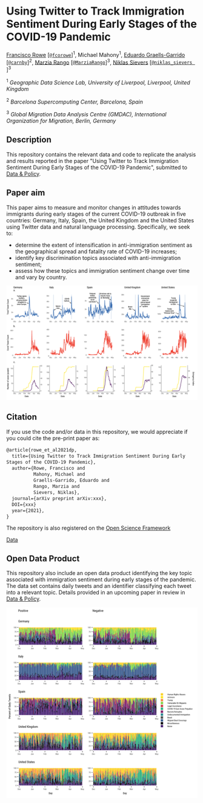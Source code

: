 # Using Twitter to Track Immigration Sentiment During Early Stages of the COVID-19 Pandemic

[Francisco Rowe](http://www.franciscorowe.com) [[`@fcorowe`](http://twitter.com/fcorowe)]<sup>1</sup>, Michael Mahony<sup>1</sup>, [Eduardo Graells-Garrido](http://datagramas.cl) [[`@carnby`](https://twitter.com/carnby)]<sup>2</sup>, [Marzia Rango](https://migrationdataportal.org/de/node/2945) [[`@MarziaRango`](https://twitter.com/MarziaRango)]<sup>3</sup>, [Niklas Sievers](https://migrationdataportal.org/author/niklas-sievers) [[`@niklas_sievers
`](https://twitter.com/niklas_sievers)]<sup>3</sup>

<sup>1</sup> *Geographic Data Science Lab, University of Liverpool, Liverpool, United Kingdom*

<sup>2</sup> *Barcelona Supercomputing Center, Barcelona, Spain*

<sup>3</sup> *Global Migration Data Analysis Centre (GMDAC), International Organization for Migration, Berlin, Germany*

## Description

This repository contains the relevant data and code to replicate the analysis and results reported in the paper "Using Twitter to Track Immigration Sentiment During Early Stages of the COVID-19 Pandemic", submitted to [Data & Policy](https://www.cambridge.org/core/journals/data-and-policy).

## Paper aim

This paper aims to measure and monitor changes in attitudes towards immigrants during early stages of the current COVID-19 outbreak in five countries: Germany, Italy, Spain, the United Kingdom and the United States using Twitter data and natural language processing. Specifically, we seek to:
* determine the extent of intensification in anti-immigration sentiment as the geographical spread and fatality rate of COVID-19 increases;
* identify key discrimination topics associated with anti-immigration sentiment;
* assess how these topics and immigration sentiment change over time and vary by country.

![UK](./outputs/covid&tweet_counts.png)

## Citation

If you use the code and/or data in this repository, we would appreciate if you could cite the pre-print paper as:

```
@article{rowe_et_al2021dp,
  title={Using Twitter to Track Immigration Sentiment During Early Stages of the COVID-19 Pandemic},
  author={Rowe, Francisco and 
          Mahony, Michael and 
          Graells-Garrido, Eduardo and
          Rango, Marzia and
          Sievers, Niklas},
  journal={arXiv preprint arXiv:xxx},
  DOI={xxx}
  year={2021},
}
```

The repository is also registered on the [Open Science Framework](https://doi.org/10.17605/OSF.IO/84JWV)

[Data](.\data)

## Open Data Product

This repository also include an open data product identifying the key topic associated with immigration sentiment during early stages of the pandemic. The data set contains daily tweets and an identifier classifying each tweet into a relevant topic. Details provided in an upcoming paper in review in [Data & Policy](https://www.cambridge.org/core/journals/data-and-policy).

![Key topics underpinning migration sentiment during COVID-19](./outputs/daily_topics_perc_12_pn_exp.png)

